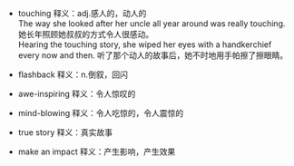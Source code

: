 * touching 释义：adj.感人的，动人的   
The way she looked after her uncle all year around was really touching.  她长年照顾她叔叔的方式令人很感动。    
Hearing the touching story, she wiped her eyes with a handkerchief every now and then. 听了那个动人的故事后，她不时地用手帕擦了擦眼睛。  

* flashback 释义：n.倒叙，回闪

* awe-inspiring 释义：令人惊叹的

* mind-blowing 释义：令人吃惊的，令人震惊的

* true story 释义：真实故事

* make an impact  释义：产生影响，产生效果
